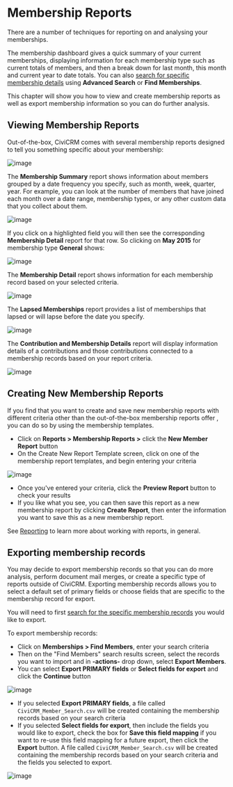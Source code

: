 # Membership Reports

There are a number of techniques for reporting on and analysing your
memberships.

The membership dashboard gives a quick summary of your current
memberships, displaying information for each membership type such as
current totals of members, and then a break down for last month, this
month and current year to date totals. You can also [search for specific membership details](finding-and-viewing-memberships.md#searching) using **Advanced Search** or **Find Memberships**.

This chapter will show you how to view and create membership reports as
well as export membership information so you can do further analysis.

## Viewing Membership Reports

Out-of-the-box, CiviCRM comes with several membership reports designed
to tell you something specific about your membership:

![image](../img/membership_report_list_1.png)


The **Membership Summary** report shows information about members
grouped by a date frequency you specify, such as month, week, quarter,
year. For example, you can look at the number of members that have
joined each month over a date range, membership types, or any other
custom data that you collect about them.

![image](../img/membership_summary_report.png)

If you click on a highlighted field you will then see the corresponding
**Membership Detail** report for that row. So clicking on **May 2015**
for membership type **General** shows:

![image](../img/membership_detail_from_summary_report.png)

The **Membership Detail** report shows information for each
membership record based on your selected criteria.

![image](../img/membership_detail_report.png)


The **Lapsed Memberships** report provides a list of memberships that
lapsed or will lapse before the date you specify.

![image](../img/membership_lapsed_report.png)


The **Contribution and Membership Details** report will display
information details of a contributions and those contributions connected
to a membership records based on your report criteria.

![image](../img/membership_contribution_report.png)

## Creating New Membership Reports

If you find that you want to create and save new membership reports with
different criteria other than the out-of-the-box membership reports
offer , you can do so by using the membership templates.

-   Click on **Reports > Membership Reports >** click the **New Member
    Report** button
-   On the Create New Report Template screen, click on one of the
    membership report templates, and begin entering your criteria

![image](../img/memberships_create_new_membership_report_1.png)

-   Once you've entered your criteria, click the **Preview Report**
    button to check your results
-   If you like what you see, you can then save this report as a new
    membership report by clicking **Create Report**, then enter the
    information you want to save this as a new membership report.

See [Reporting](../reporting/what-you-need-to-know.md) to learn more about working with reports, in general.

## Exporting membership records

You may decide to export membership records so that you can do more
analysis, perform document mail merges, or create a specific type of
reports outside of CiviCRM. Exporting membership records allows you to
select a default set of primary fields or choose fields that are
specific to the membership record for export.

You will need to first [search for the specific membership records](finding-and-viewing-memberships.md#searching) you
would like to export.

To export membership records:

-   Click on **Memberships > Find Members**, enter your search
    criteria
-   Then on the "Find Members" search results screen, select the records
    you want to import and in **-actions-** drop down, select **Export
    Members**.
-   You can select **Export PRIMARY fields** or **Select fields for
    export** and click the **Continue** button

![image](../img/memberships_export_memberships_screen.png)

-   If you selected **Export PRIMARY fields**, a file called
    `CiviCRM_Member_Search.csv` will be created containing the
    membership records based on your search criteria
-   If you selected **Select fields for export**, then include the
    fields you would like to export, check the box for **Save this field
    mapping** if you want to re-use this field mapping for a future
    export, then click the **Export** button. A file called
    `CiviCRM_Member_Search.csv` will be created containing the
    membership records based on your search criteria and the fields you
    selected to export.

![image](../img/memberships_select_fields_to_export.png)
